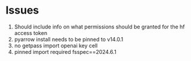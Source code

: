 # Issues

1. Should include info on what permissions should be granted for the hf access token
2. pyarrow install needs to be pinned to v14.0.1
3. no getpass import openai key cell
4. pinned import required fsspec==2024.6.1
